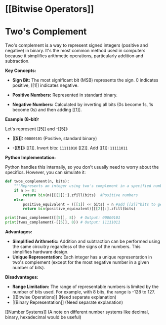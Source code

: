 # [[Bitwise Operators]]
# Two's Complement

Two's complement is a way to represent signed integers (positive and negative) in binary.  It's the most common method used in computers because it simplifies arithmetic operations, particularly addition and subtraction.

**Key Concepts:**

* **Sign Bit:** The most significant bit (MSB) represents the sign. 0 indicates positive, [[1]] indicates negative.

* **Positive Numbers:**  Represented in standard binary.

* **Negative Numbers:** Calculated by inverting all bits (0s become 1s, 1s become 0s) and then adding [[1]].

**Example (8-bit):**

Let's represent [[5]] and -[[5]]:

* **[[5]]:** `00000101` (Positive, standard binary)

* **-[[5]]:**
    [[1]]. Invert bits: `11111010`
    [[2]]. Add [[1]]: `11111011`

**Python Implementation:**

Python handles this internally, so you don't usually need to worry about the specifics.  However, you can simulate it:

```python
def twos_complement(n, bits):
    """Represents an integer using two's complement in a specified number of bits."""
    if n >= 0:
        return bin(n)[[[2]]:].zfill(bits)  #Positive numbers
    else:
        positive_equivalent = ([[1]] << bits) + n #add [[2]]^bits to get the positive equivalent
        return bin(positive_equivalent)[[[2]]:].zfill(bits)

print(twos_complement([[5]], 8))  # Output: 00000101
print(twos_complement(-[[5]], 8)) # Output: 11111011

```

**Advantages:**

* **Simplified Arithmetic:** Addition and subtraction can be performed using the same circuitry regardless of the signs of the numbers.  This simplifies hardware design.
* **Unique Representation:**  Each integer has a unique representation in two's complement (except for the most negative number in a given number of bits).


**Disadvantages:**

* **Range Limitation:** The range of representable numbers is limited by the number of bits used.  For example, with 8 bits, the range is -128 to 127.
* [[Bitwise Operations]]  (Need separate explanation)
* [[Binary Representation]] (Need separate explanation)


[[Number Systems]] (A note on different number systems like decimal, binary, hexadecimal would be useful)

